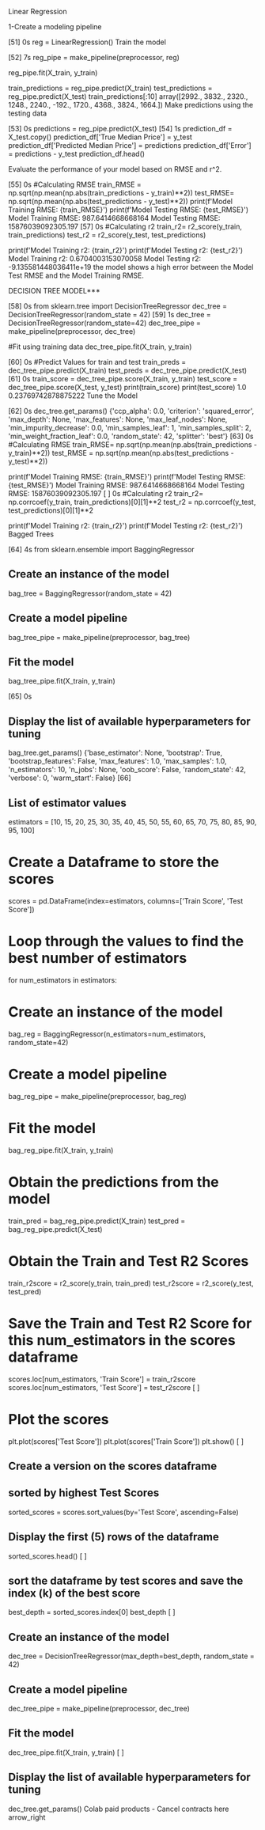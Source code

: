 Linear Regression

1-Create a modeling pipeline

[51]
0s
reg = LinearRegression()
Train the model

[52]
7s
reg_pipe = make_pipeline(preprocessor, reg)

reg_pipe.fit(X_train, y_train)

train_predictions = reg_pipe.predict(X_train)
test_predictions = reg_pipe.predict(X_test)
train_predictions[:10]
array([2992., 3832., 2320., 1248., 2240., -192., 1720., 4368., 3824.,
       1664.])
Make predictions using the testing data

[53]
0s
predictions = reg_pipe.predict(X_test)
[54]
1s
prediction_df = X_test.copy()
prediction_df['True Median Price'] = y_test
prediction_df['Predicted Median Price'] = predictions
prediction_df['Error'] = predictions - y_test
prediction_df.head()

Evaluate the performance of your model based on RMSE and r^2.

[55]
0s
#Calculating RMSE
train_RMSE = np.sqrt(np.mean(np.abs(train_predictions - y_train)**2))
test_RMSE= np.sqrt(np.mean(np.abs(test_predictions - y_test)**2))
print(f'Model Training RMSE: {train_RMSE}')
print(f'Model Testing RMSE: {test_RMSE}')
Model Training RMSE: 987.6414668668164
Model Testing RMSE: 15876039092305.197
[57]
0s
#Calculating r2
train_r2= r2_score(y_train, train_predictions)
test_r2 = r2_score(y_test, test_predictions)

print(f'Model Training r2: {train_r2}')
print(f'Model Testing r2: {test_r2}')
Model Training r2: 0.6704003153070058
Model Testing r2: -9.135581448036411e+19
the model shows a high error between the Model Test RMSE and the Model Training RMSE.

DECISION TREE MODEL***

[58]
0s
from sklearn.tree import DecisionTreeRegressor
dec_tree = DecisionTreeRegressor(random_state = 42)
[59]
1s
dec_tree = DecisionTreeRegressor(random_state=42)
dec_tree_pipe = make_pipeline(preprocessor, dec_tree)

#Fit using training data
dec_tree_pipe.fit(X_train, y_train)

[60]
0s
#Predict Values for train and test
train_preds = dec_tree_pipe.predict(X_train)
test_preds = dec_tree_pipe.predict(X_test)
[61]
0s
train_score = dec_tree_pipe.score(X_train, y_train)
test_score = dec_tree_pipe.score(X_test, y_test)
print(train_score)
print(test_score)
1.0
0.23769742878875222
Tune the Model

[62]
0s
dec_tree.get_params()
{'ccp_alpha': 0.0,
 'criterion': 'squared_error',
 'max_depth': None,
 'max_features': None,
 'max_leaf_nodes': None,
 'min_impurity_decrease': 0.0,
 'min_samples_leaf': 1,
 'min_samples_split': 2,
 'min_weight_fraction_leaf': 0.0,
 'random_state': 42,
 'splitter': 'best'}
[63]
0s
#Calculating RMSE
train_RMSE= np.sqrt(np.mean(np.abs(train_predictions - y_train)**2))
test_RMSE = np.sqrt(np.mean(np.abs(test_predictions - y_test)**2))

print(f'Model Training RMSE: {train_RMSE}')
print(f'Model Testing RMSE: {test_RMSE}')
Model Training RMSE: 987.6414668668164
Model Testing RMSE: 15876039092305.197
[ ]
0s
#Calculating r2
train_r2= np.corrcoef(y_train, train_predictions)[0][1]**2
test_r2 = np.corrcoef(y_test, test_predictions)[0][1]**2

print(f'Model Training r2: {train_r2}')
print(f'Model Testing r2: {test_r2}')
Bagged Trees

[64]
4s
from sklearn.ensemble import BaggingRegressor

## Create an instance of the model
bag_tree = BaggingRegressor(random_state = 42)
## Create a model pipeline
bag_tree_pipe = make_pipeline(preprocessor, bag_tree)
## Fit the model
bag_tree_pipe.fit(X_train, y_train)

[65]
0s
## Display the list of available hyperparameters for tuning
bag_tree.get_params()
{'base_estimator': None,
 'bootstrap': True,
 'bootstrap_features': False,
 'max_features': 1.0,
 'max_samples': 1.0,
 'n_estimators': 10,
 'n_jobs': None,
 'oob_score': False,
 'random_state': 42,
 'verbose': 0,
 'warm_start': False}
[66]
## List of estimator values
estimators = [10, 15, 20, 25, 30, 35, 40, 45, 50, 55, 60, 65, 70, 75, 80, 85, 90, 95, 100]

# Create a Dataframe to store the scores
scores = pd.DataFrame(index=estimators, columns=['Train Score', 'Test Score'])

# Loop through the values to find the best number of estimators
for num_estimators in estimators:
   # Create an instance of the model
   bag_reg = BaggingRegressor(n_estimators=num_estimators, random_state=42)
   # Create a model pipeline
   bag_reg_pipe = make_pipeline(preprocessor, bag_reg)
   # Fit the model
   bag_reg_pipe.fit(X_train, y_train)

   # Obtain the predictions from the model
   train_pred = bag_reg_pipe.predict(X_train)
   test_pred = bag_reg_pipe.predict(X_test)

   # Obtain the Train and Test R2 Scores
   train_r2score = r2_score(y_train, train_pred)
   test_r2score = r2_score(y_test, test_pred)

   # Save the Train and Test R2 Score for this num_estimators in the scores dataframe
   scores.loc[num_estimators, 'Train Score'] = train_r2score
   scores.loc[num_estimators, 'Test Score'] = test_r2score
[ ]
# Plot the scores
plt.plot(scores['Test Score'])
plt.plot(scores['Train Score'])
plt.show()
[ ]
## Create a version on the scores dataframe
## sorted by highest Test Scores
sorted_scores = scores.sort_values(by='Test Score', ascending=False)
## Display the first (5) rows of the dataframe
sorted_scores.head()
[ ]
## sort the dataframe by test scores and save the index (k) of the best score
best_depth = sorted_scores.index[0]
best_depth
[ ]
## Create an instance of the model
dec_tree = DecisionTreeRegressor(max_depth=best_depth, random_state = 42)
## Create a model pipeline
dec_tree_pipe = make_pipeline(preprocessor, dec_tree)
## Fit the model
dec_tree_pipe.fit(X_train, y_train)
[ ]
## Display the list of available hyperparameters for tuning
dec_tree.get_params()
Colab paid products - Cancel contracts here
arrow_right
